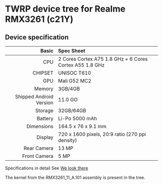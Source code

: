 # TWRP device tree for Realme RMX3261 (c21Y)

## Device specification

Basic   | Spec Sheet
-------:|:------------------------
CPU     | 2 Cores Cortex A75 1.8 GHz + 6 Cores Cortex A55 1.8 GHz
CHIPSET | UNISOC T610
GPU     | Mali G52 MC2
Memory  | 3GB/4GB
Shipped Android Version | 11.0 GO
Storage | 32GB/64GB
Battery | Li-Po 5000 mAh
Dimensions | 164.5 x 76 x 9.1 mm
Display | 720 x 1600 pixels, 20:9 ratio (270 ppi density)
Rear Camera  | 13 MP
Front Camera | 5 MP


Specifications in detail
See [We look there](https://m.gsmarena.com/realme_c21y-10999.php)

The kernel from the RMX3261_11_A.101 assembly is present in the tree.


